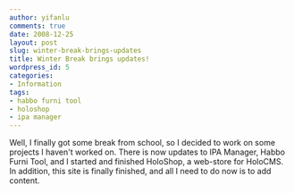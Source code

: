 ```yaml
---
author: yifanlu
comments: true
date: 2008-12-25
layout: post
slug: winter-break-brings-updates
title: Winter Break brings updates!
wordpress_id: 5
categories:
- Information
tags:
- habbo furni tool
- holoshop
- ipa manager
---
```


Well, I finally got some break from school, so I decided to work on some projects I haven't worked on. There is now updates to IPA Manager, Habbo Furni Tool, and I started and finished HoloShop, a web-store for HoloCMS. In addition, this site is finally finished, and all I need to do now is to add content.
